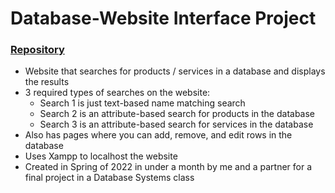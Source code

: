 # Database-Website Interface Project

### [Repository](https://github.com/GabrielSJones/CS360-project)

- Website that searches for products / services in a database and displays the results
- 3 required types of searches on the website:
	- Search 1 is just text-based name matching search
	- Search 2 is an attribute-based search for products in the database
	- Search 3 is an attribute-based search for services in the database
- Also has pages where you can add, remove, and edit rows in the database
- Uses Xampp to localhost the website
- Created in Spring of 2022 in under a month by me and a partner for a final project in a Database Systems class
